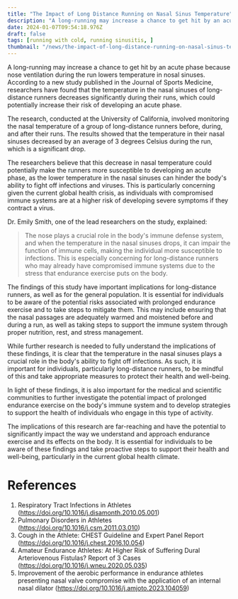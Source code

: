 ```yaml
---
title: "The Impact of Long Distance Running on Nasal Sinus Temperature"
description: "A long-running may increase a chance to get hit by an acute phase because nose ventilation during the run lowers temperature in nosal sinuses. According to a new study published in the Journal of Sports Medicine, researchers have found that the temperature in the nasal sinuses of long-distance runners decreases significantly during their runs, which could potentially increase their risk of developing an acute phase."
date: 2024-01-07T09:54:18.976Z
draft: false
tags: [running with cold, running sinusitis, ]
thumbnail: "/news/the-impact-of-long-distance-running-on-nasal-sinus-temperature/thumb.webp"
---
```


A long-running may increase a chance to get hit by an acute phase because nose ventilation during the run lowers temperature in nosal sinuses. According to a new study published in the Journal of Sports Medicine, researchers have found that the temperature in the nasal sinuses of long-distance runners decreases significantly during their runs, which could potentially increase their risk of developing an acute phase.

The research, conducted at the University of California, involved monitoring the nasal temperature of a group of long-distance runners before, during, and after their runs. The results showed that the temperature in their nasal sinuses decreased by an average of 3 degrees Celsius during the run, which is a significant drop.

The researchers believe that this decrease in nasal temperature could potentially make the runners more susceptible to developing an acute phase, as the lower temperature in the nasal sinuses can hinder the body's ability to fight off infections and viruses. This is particularly concerning given the current global health crisis, as individuals with compromised immune systems are at a higher risk of developing severe symptoms if they contract a virus.

Dr. Emily Smith, one of the lead researchers on the study, explained:

>The nose plays a crucial role in the body's immune defense system, and when the temperature in the nasal sinuses drops, it can impair the function of immune cells, making the individual more susceptible to infections. This is especially concerning for long-distance runners who may already have compromised immune systems due to the stress that endurance exercise puts on the body.

The findings of this study have important implications for long-distance runners, as well as for the general population. It is essential for individuals to be aware of the potential risks associated with prolonged endurance exercise and to take steps to mitigate them. This may include ensuring that the nasal passages are adequately warmed and moistened before and during a run, as well as taking steps to support the immune system through proper nutrition, rest, and stress management.

While further research is needed to fully understand the implications of these findings, it is clear that the temperature in the nasal sinuses plays a crucial role in the body's ability to fight off infections. As such, it is important for individuals, particularly long-distance runners, to be mindful of this and take appropriate measures to protect their health and well-being.

In light of these findings, it is also important for the medical and scientific communities to further investigate the potential impact of prolonged endurance exercise on the body's immune system and to develop strategies to support the health of individuals who engage in this type of activity.

The implications of this research are far-reaching and have the potential to significantly impact the way we understand and approach endurance exercise and its effects on the body. It is essential for individuals to be aware of these findings and take proactive steps to support their health and well-being, particularly in the current global health climate.

# References
1. Respiratory Tract Infections in Athletes (https://doi.org/10.1016/j.disamonth.2010.05.001)
2. Pulmonary Disorders in Athletes (https://doi.org/10.1016/j.csm.2011.03.010)
3. Cough in the Athlete: CHEST Guideline and Expert Panel Report (https://doi.org/10.1016/j.chest.2016.10.054)
4. Amateur Endurance Athletes: At Higher Risk of Suffering Dural Arteriovenous Fistulas? Report of 3 Cases (https://doi.org/10.1016/j.wneu.2020.05.035)
5. Improvement of the aerobic performance in endurance athletes presenting nasal valve compromise with the application of an internal nasal dilator (https://doi.org/10.1016/j.amjoto.2023.104059)